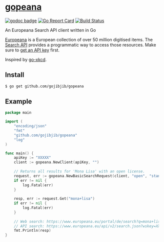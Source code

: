 # [gopeana](https://github.com/gojibjib/gopeana)
[![godoc badge](https://img.shields.io/badge/godoc-reference-blue.svg)](https://godoc.org/github.com/gojibjib/gopeana)
[![Go Report Card](https://goreportcard.com/badge/github.com/gojibjib/gopeana)](https://goreportcard.com/report/github.com/gojibjib/gopeana)
[![Build Status](https://travis-ci.org/gojibjib/gopeana.svg?branch=master)](https://travis-ci.org/gojibjib/gopeana)

An Europeana Search API client written in Go

[Europeana](https://www.europeana.eu) is a European collection of over 50 million digitised items.
The [Search API](https://pro.europeana.eu/resources/apis/search) provides a programmatic way to access those resources.
Make sure to [get an API key](https://pro.europeana.eu/get-api) first.

Inspired by [go-xkcd](https://github.com/nishanths/go-xkcd).

## Install
```bash
$ go get github.com/gojibjib/gopeana
```

## Example
```go
package main

import (
	"encoding/json"
	"fmt"
	"github.com/gojibjib/gopeana"
	"log"
)

func main() {
	apiKey := "XXXXX"
	client := gopeana.NewClient(apiKey, "")
	   	
	// Returns all results for 'Mona Lisa' with an open license.
	request, err := gopeana.NewBasicSearchRequest(client, "open", "standard", "12", "1")
	if err != nil {
		log.Fatal(err)
	}
		
	resp, err := request.Get("mona+lisa")
	if err != nil {
		log.Fatal(err)
	}
	   	
	// Web search: https://www.europeana.eu/portal/de/search?q=mona+lisa&f%5BREUSABILITY%5D%5B%5D=open
	// API search: https://www.europeana.eu/api/v2/search.json?wskey=XXXXX&reusability=open&query=mona+lisa
	fmt.Println(resp)
}
```